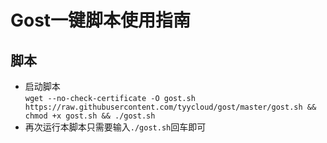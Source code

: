 # Gost一键脚本使用指南

## 脚本

* 启动脚本  
  `wget --no-check-certificate -O gost.sh https://raw.githubusercontent.com/tyycloud/gost/master/gost.sh && chmod +x gost.sh && ./gost.sh`  
* 再次运行本脚本只需要输入`./gost.sh`回车即可  
